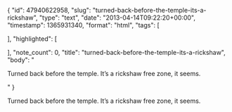 {
  "id": 47940622958,
  "slug": "turned-back-before-the-temple-its-a-rickshaw",
  "type": "text",
  "date": "2013-04-14T09:22:20+00:00",
  "timestamp": 1365931340,
  "format": "html",
  "tags": [

  ],
  "highlighted": [

  ],
  "note_count": 0,
  "title": "turned-back-before-the-temple-its-a-rickshaw",
  "body": "<p>Turned back before the temple. It&rsquo;s a rickshaw free zone, it seems.</p>"
}

<p>Turned back before the temple. It&rsquo;s a rickshaw free zone, it seems.</p>